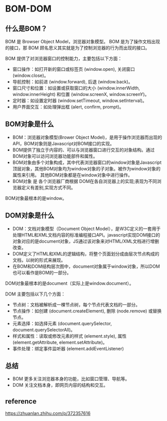 # BOM-DOM
## 什么是BOM？
BOM 是 Browser Object Model，浏览器对象模型。
BOM 是为了操作文档出现的接口，那 BOM 顾名思义其实就是为了控制浏览器的行为而出现的接口。

BOM 提供了对浏览器窗口的控制能力，主要包括以下方面：
- 窗口操作：如打开新的窗口或标签页 (window.open), 关闭窗口 (window.close)。
- 导航控制：如前进 (window.forward), 后退 (window.back)。
- 窗口尺寸和位置：如设置或获取窗口的大小 (window.innerWidth, window.innerHeight) 和位置 (window.screenX, window.screenY)。
- 定时器：如设置定时器 (window.setTimeout, window.setInterval)。
- 用户界面交互：如处理弹出框 (alert, confirm, prompt)。

## BOM对象是什么
- BOM：浏览器对象模型(Brower Object Model)，是用于操作浏览器而出现的API，BOM对象则是Javascript对BOM接口的实现。
- BOM提供了独立于内容的、可以与浏览器窗口进行交互的对象结构。通过BOM对象可以访问浏览器功能部件和属性。
- BOM对象由多个对象构成，其中代表浏览器窗口的window对象是Javascript顶层对象，其他BOM对象均为window对象的子对象。被作为window对象的属性来引用。
其他BOM对象都是在window对象中进行操作。
- BOM对象 是 各个浏览器厂商根据 DOM在各自浏览器上的实现;表现为不同浏览器定义有差别,实现方式不同。

BOM对象最根本的是window。


## DOM对象是什么
- DOM：文档对象模型（Document Object Model），是W3C定义的一套用于处理HTML和XML文档内容的标准编程接口API。javascript实现DOM接口的对象对应的是document对象，JS通过该对象来对HTML/XML文档进行增删改查。
- DOM定义了HTML和XML的逻辑结构，将整个页面划分成由层次节点构成的文档，以树的形式来展现。
- 在BOM和DOM结构层次图中，document对象属于window对象，所以DOM也可以看作是BOM的一部分。
  
DOM对象最根本的是document（实际上是window.document）。

DOM 主要包括以下几个方面：
- 节点树：文档被解析成一棵节点树，每个节点代表文档的一部分。
- 节点操作：如创建 (document.createElement), 删除 (node.remove) 或替换节点。
- 元素选择：如选择元素 (document.querySelector, document.querySelectorAll)。
- 样式和属性：读取或修改元素的样式 (element.style), 属性 (element.getAttribute, element.setAttribute)。
- 事件处理：绑定事件监听器 (element.addEventListener)


## 总结
- BOM 更多关注浏览器本身的功能，比如窗口管理、导航等。
- DOM 关注文档本身，即网页内容的结构和交互。

## reference
https://zhuanlan.zhihu.com/p/372357616